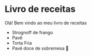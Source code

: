 # Livro de receitas

Olá! Bem vindo ao meu livro de receitas

- Strognoff de frango
- Pavê
- Torta Fria
- Pavê doce de sobremesa
:pray: